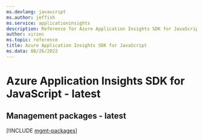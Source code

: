 ```yaml
---
ms.devlang: javascript
ms.author: jeffish
ms.service: applicationinsights
description: Reference for Azure Application Insights SDK for JavaScript
author: xirzec
ms.topic: reference
title: Azure Application Insights SDK for JavaScript
ms.data: 08/26/2022
---
```

# Azure Application Insights SDK for JavaScript - latest

## Management packages - latest
[!INCLUDE [mgmt-packages](application-insights-mgmt-index.md)]
